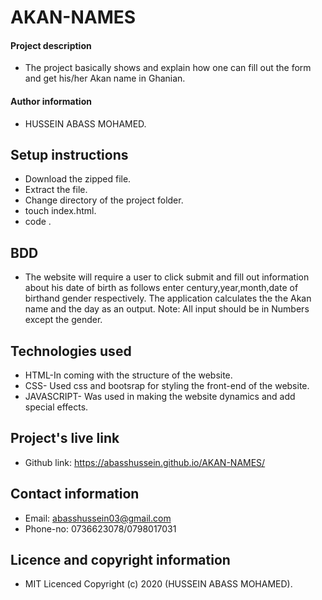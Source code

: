 # AKAN-NAMES
#### Project description
- The project basically shows and explain how one can fill out the form and get his/her Akan name in Ghanian.
#### Author information
- HUSSEIN ABASS MOHAMED.
## Setup instructions
- Download the zipped file.
- Extract the file.
-  Change directory of the project folder.
- touch index.html.
- code .
## BDD
- The website will require a user to click submit and fill out information about his date of birth as follows enter century,year,month,date of birthand gender respectively. The application calculates the the Akan name and the day as an output.
Note: All input should be in Numbers except the gender.
## Technologies used
- HTML-In coming with the structure of the website.
- CSS- Used css and bootsrap for styling the front-end of the website.
- JAVASCRIPT- Was used in making the website dynamics and add special effects.
## Project's live link
- Github link: https://abasshussein.github.io/AKAN-NAMES/
## Contact information
- Email: abasshussein03@gmail.com
- Phone-no: 0736623078/0798017031
## Licence and copyright information
- MIT Licenced Copyright (c) 2020 (HUSSEIN ABASS MOHAMED).